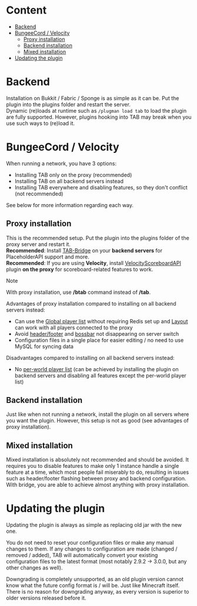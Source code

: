 # Content
* [Backend](#backend)
* [BungeeCord / Velocity](#bungeecord--velocity)
  * [Proxy installation](#proxy-installation)
  * [Backend installation](#backend-installation)
  * [Mixed installation](#mixed-installation)
* [Updating the plugin](#updating-the-plugin)

# Backend
Installation on Bukkit / Fabric / Sponge is as simple as it can be.
Put the plugin into the plugins folder and restart the server.  
Dynamic (re)loads at runtime such as `/plugman load tab` to load the plugin are fully supported.
However, plugins hooking into TAB may break when you use such ways to (re)load it.

# BungeeCord / Velocity
When running a network, you have 3 options:
* Installing TAB only on the proxy (recommended)
* Installing TAB on all backend servers instead
* Installing TAB everywhere and disabling features, so they don't conflict (not recommended)

See below for more information regarding each way.

## Proxy installation
This is the recommended setup.
Put the plugin into the plugins folder of the proxy server and restart it.  
**Recommended**:
Install [TAB-Bridge](https://github.com/NEZNAMY/TAB/wiki/TAB-Bridge) on your **backend servers** for PlaceholderAPI support and more.  
**Recommended**:
If you are using **Velocity**,
install [VelocityScoreboardAPI](https://github.com/NEZNAMY/VelocityScoreboardAPI/) plugin **on the proxy** for scoreboard-related features to work.

> [!NOTE]  
> With proxy installation, use **/btab** command instead of **/tab**.

Advantages of proxy installation compared to installing on all backend servers instead:
* Can use the [Global player list](https://github.com/NEZNAMY/TAB/wiki/Feature-guide:-Global-playerlist) without requiring Redis set up and [Layout](https://github.com/NEZNAMY/TAB/wiki/Feature-guide:-Layout) can work with all players connected to the proxy
* Avoid [header/footer](https://github.com/NEZNAMY/TAB/wiki/Feature-guide:-Header-&-Footer#additional-note-1---not-resetting-on-server-switch) and [bossbar](https://github.com/NEZNAMY/TAB/wiki/Feature-guide:-Bossbar#additional-note-2---not-hiding-on-server-switch) not disappearing on server switch
* Configuration files in a single place for easier editing / no need to use MySQL for syncing data


Disadvantages compared to installing on all backend servers instead:
* No [per-world player list](https://github.com/NEZNAMY/TAB/wiki/Feature-guide:-Per-world-playerlist) (can be achieved by installing the plugin on backend servers and disabling all features except the per-world player list)

## Backend installation
Just like when not running a network, install the plugin on all servers where you want the plugin. However, this setup is not as good (see advantages of proxy installation).

## Mixed installation
Mixed installation is absolutely not recommended and should be avoided.
It requires you to disable features to make only 1 instance handle a single feature at a time,
which most people fail miserably to do,
resulting in issues such as header/footer flashing between proxy and backend configuration.
With bridge, you are able to achieve almost anything with proxy installation.

# Updating the plugin
Updating the plugin is always as simple as replacing old jar with the new one.

You do not need to reset your configuration files or make any manual changes to them.
If any changes to configuration are made (changed / removed / added),
TAB will automatically convert your existing configuration files to the latest format
(most notably 2.9.2 → 3.0.0, but any other changes as well).

Downgrading is completely unsupported, as an old plugin version cannot know what the future config format is / will be.
Just like Minecraft itself.
There is no reason for downgrading anyway, as every version is superior to older versions released before it.  